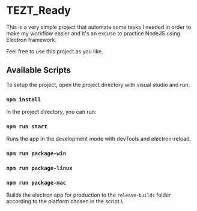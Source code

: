 # TEZT_Ready

This is a very simple project that automate some tasks I needed in order to make my workflow easier and it's an excuse to practice NodeJS using Electron framework.

Feel free to use this project as you like.

## Available Scripts

To setup the project, open the project directory with visual studio and run:

### `npm install`

In the project directory, you can run:

### `npm run start`

Runs the app in the development mode with devTools and electron-reload.

### `npm run package-win`
### `npm run package-linux`
### `npm run package-mac`

Builds the electron app for production to the `release-builds` folder according to the platform chosen in the script.\
